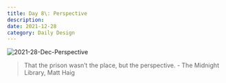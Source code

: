 ```yaml
---
title: Day 8\: Perspective
description:
date: 2021-12-28 
category: Daily Design
---
```


![2021-28-Dec-Perspective](https://user-images.githubusercontent.com/3475947/147596595-acd0ec4e-47c2-45e2-b464-7ca4904b7739.png)

> That the prison wasn’t the place, but the perspective. - The Midnight Library, Matt Haig
